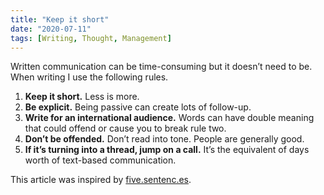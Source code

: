 ```yaml
---
title: "Keep it short"
date: "2020-07-11"
tags: [Writing, Thought, Management]
---
```


Written communication can be time-consuming but it doesn’t need to be. When writing I use the following rules.

1. **Keep it short.** Less is more.
2. **Be explicit.** Being passive can create lots of follow-up.
3. **Write for an international audience.** Words can have double meaning that could offend or cause you to break rule two.
4. **Don’t be offended.** Don’t read into tone. People are generally good.
5. **If it’s turning into a thread, jump on a call.** It’s the equivalent of days worth of text-based communication.

This article was inspired by [five.sentenc.es](http://five.sentenc.es/).